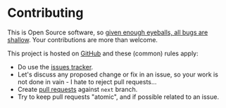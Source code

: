 # Contributing

This is Open Source software, so [given enough eyeballs, all bugs are shallow](https://en.wikipedia.org/wiki/Linus%27s_Law). Your contributions are more than welcome.

This project is hosted on [GitHub](https://github.com/christophevg/baseweb) and these (common) rules apply:

* Do use the [issues tracker](https://github.com/christophevg/baseweb/issues).
* Let's discuss any proposed change or fix in an issue, so your work is not done in vain - I hate to reject pull requests...
* Create [pull requests](https://github.com/christophevg/baseweb/pulls) against `next` branch.
* Try to keep pull requests "atomic", and if possible related to an issue.
